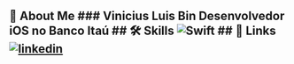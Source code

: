 ## 🚀 About Me ### Vinicius Luis Bin Desenvolvedor iOS no Banco Itaú ## 🛠 Skills ![Swift](https://img.shields.io/badge/swift-F05138?&style=flat&logo=swift&logoColor=white) ## 🔗 Links [![linkedin](https://img.shields.io/badge/Linkedin-2480E6?&style=flat&logo=linkedin&logoColor=white)](https://www.linkedin.com/in/vinicius-bin/)
